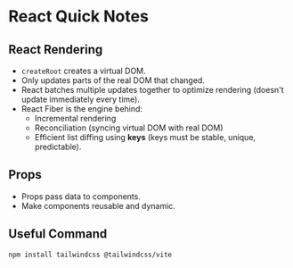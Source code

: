 # React Quick Notes

## React Rendering
- `createRoot` creates a virtual DOM.
- Only updates parts of the real DOM that changed.
- React batches multiple updates together to optimize rendering (doesn't update immediately every time).
- React Fiber is the engine behind:
  - Incremental rendering
  - Reconciliation (syncing virtual DOM with real DOM)
  - Efficient list diffing using **keys** (keys must be stable, unique, predictable).

## Props
- Props pass data to components.
- Make components reusable and dynamic.

## Useful Command
```bash
npm install tailwindcss @tailwindcss/vite
```

